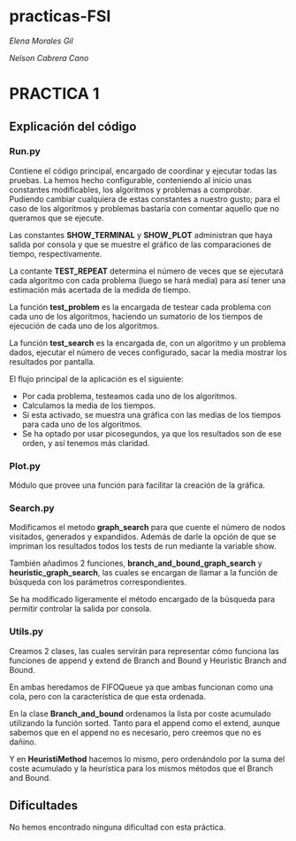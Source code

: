 # practicas-FSI
*Elena Morales Gil*

*Nelson Cabrera Cano*

# PRACTICA  1 

## Explicación del código  


### Run.py 



Contiene el código principal, encargado de coordinar y ejecutar todas las pruebas. La hemos hecho configurable, conteniendo al inicio unas constantes modificables, los algoritmos y problemas a comprobar. Pudiendo cambiar cualquiera de estas constantes a nuestro gusto; para el caso de los algoritmos y problemas bastaría con comentar aquello que no queramos que se ejecute. 

Las constantes **SHOW_TERMINAL** y **SHOW_PLOT** administran que haya salida por consola y que se muestre el gráfico de las comparaciones de tiempo, respectivamente. 

La contante **TEST_REPEAT** determina el número de veces que se ejecutará cada algoritmo con cada problema (luego se hará media) para así tener una estimación más acertada de la medida de tiempo. 

La función **test_problem** es la encargada de testear cada problema con cada uno de los algoritmos, haciendo un sumatorio de los tiempos de ejecución de cada uno de los algoritmos. 

La función **test_search** es la encargada de, con un algoritmo y un problema dados, ejecutar el número de veces configurado, sacar la media mostrar los resultados por pantalla. 

El flujo principal de la aplicación es el siguiente: 

* Por cada problema, testeamos cada uno de los algoritmos. 
* Calculamos la media de los tiempos. 
* Si esta activado, se muestra una gráfica con las medias de los tiempos para cada uno de los algoritmos. 
* Se ha optado por usar picosegundos, ya que los resultados son de ese orden, y así tenemos más claridad. 

### Plot.py 

Módulo que provee una función para facilitar la creación de la gráfica. 


### Search.py 

 

Modificamos el metodo **graph_search** para que cuente el número de nodos visitados, generados y expandidos. Además de darle la opción de que se impriman los resultados todos los tests de run mediante la variable show. 

También añadimos 2 funciones, **branch_and_bound_graph_search** y **heuristic_graph_search**, las cuales se encargan de llamar a la función de búsqueda con los parámetros correspondientes. 

Se ha modificado ligeramente el método encargado de la búsqueda para permitir controlar la salida por consola. 

 

### Utils.py 

 

Creamos 2 clases, las cuales servirán para representar cómo funciona las funciones de append y extend de Branch and Bound y Heuristic Branch and Bound.  

En ambas heredamos de FIFOQueue ya que ambas funcionan como una cola, pero con la característica de que esta ordenada. 

En la clase  **Branch_and_bound** ordenamos la lista por coste acumulado utilizando la función sorted. Tanto para el append como el extend, aunque sabemos que en el append no es necesario, pero creemos que no es dañino. 

Y en **HeuristiMethod** hacemos lo mismo, pero ordenándolo por la suma del coste acumulado y la heurística para los mismos métodos que el Branch and Bound. 

 

## Dificultades 

No hemos encontrado ninguna dificultad con esta práctica.  

